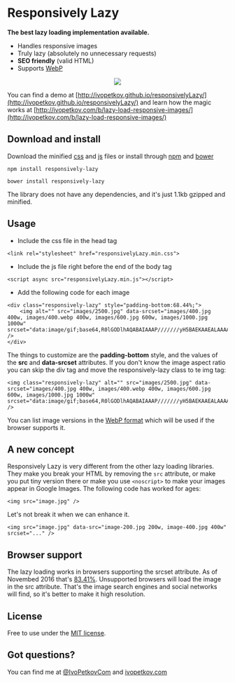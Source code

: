 # Responsively Lazy

**The best lazy loading implementation available.**

- Handles responsive images
- Truly lazy (absolutely no unnecessary requests)
- **SEO friendly** (valid HTML)
- Supports [WebP](https://en.wikipedia.org/wiki/WebP)

<p align="center">
<img src="http://ivopetkov.github.io/responsivelyLazy/poster.jpg" style="max-width:100%;">
</p>

You can find a demo at [http://ivopetkov.github.io/responsivelyLazy/](http://ivopetkov.github.io/responsivelyLazy/) and learn how the magic works at [http://ivopetkov.com/b/lazy-load-responsive-images/](http://ivopetkov.com/b/lazy-load-responsive-images/)

## Download and install

Download the minified [css](https://raw.githubusercontent.com/ivopetkov/responsively-lazy/master/responsivelyLazy.min.css) and [js](https://raw.githubusercontent.com/ivopetkov/responsively-lazy/master/responsivelyLazy.min.js) files or install through [npm](https://www.npmjs.com/) and [bower](http://bower.io/)
```
npm install responsively-lazy
```
```
bower install responsively-lazy
```

The library does not have any dependencies, and it's just 1.1kb gzipped and minified.

## Usage

* Include the css file in the head tag
```
<link rel="stylesheet" href="responsivelyLazy.min.css">
```

* Include the js file right before the end of the body tag 
```
<script async src="responsivelyLazy.min.js"></script>
```

* Add the following code for each image
```
<div class="responsively-lazy" style="padding-bottom:68.44%;">
    <img alt="" src="images/2500.jpg" data-srcset="images/400.jpg 400w, images/400.webp 400w, images/600.jpg 600w, images/1000.jpg 1000w" srcset="data:image/gif;base64,R0lGODlhAQABAIAAAP///////yH5BAEKAAEALAAAAAABAAEAAAICTAEAOw==" />
</div>
```
The things to customize are the **padding-bottom** style, and the values of the **src** and **data-srcset** attributes. If you don't know the image aspect ratio you can skip the div tag and move the responsively-lazy class to te img tag:
```
<img class="responsively-lazy" alt="" src="images/2500.jpg" data-srcset="images/400.jpg 400w, images/400.webp 400w, images/600.jpg 600w, images/1000.jpg 1000w" srcset="data:image/gif;base64,R0lGODlhAQABAIAAAP///////yH5BAEKAAEALAAAAAABAAEAAAICTAEAOw==" />
```
You can list image versions in the [WebP format](https://en.wikipedia.org/wiki/WebP) which will be used if the browser supports it.

## A new concept

Responsively Lazy is very different from the other lazy loading libraries. They make you break your HTML by removing the `src` attribute, or make you put tiny version there or make you use `<noscript>` to make your images appear in Google Images. The following code has worked for ages: 
```
<img src="image.jpg" />
```
Let's not break it when we can enhance it.
```
<img src="image.jpg" data-src="image-200.jpg 200w, image-400.jpg 400w" srcset="..." />
```

## Browser support

The lazy loading works in browsers supporting the srcset attribute. As of Novembed 2016 that's [83.41%](http://caniuse.com/#feat=srcset). Unsupported browsers will load the image in the src attribute. That's the image search engines and social networks will find, so it's better to make it high resolution.

## License
Free to use under the [MIT license](http://opensource.org/licenses/MIT).

## Got questions?
You can find me at [@IvoPetkovCom](https://twitter.com/IvoPetkovCom) and [ivopetkov.com](http://ivopetkov.com)